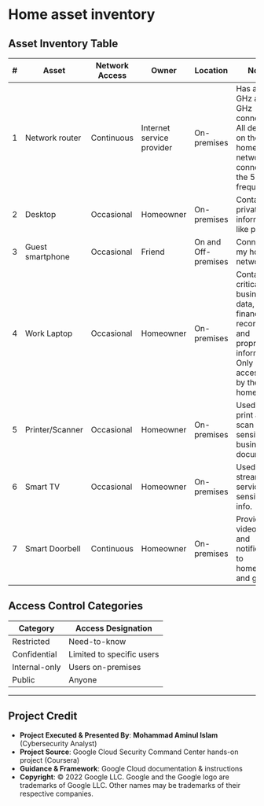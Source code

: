 # Home asset inventory

## Asset Inventory Table

| # | Asset            | Network Access | Owner                       | Location         | Notes                                                                                                  | Sensitivity     |
|---|------------------|----------------|-----------------------------|------------------|--------------------------------------------------------------------------------------------------------|-----------------|
| 1 | Network router   | Continuous     | Internet service provider   | On-premises      | Has a 2.4 GHz and 5 GHz connection. All devices on the home network connect to the 5 GHz frequency.   | Confidential    |
| 2 | Desktop          | Occasional     | Homeowner                   | On-premises      | Contains private information, like photos.                                                             | Restricted       |
| 3 | Guest smartphone | Occasional     | Friend                      | On and Off-premises | Connects to my home network.                                                                         | Internal-only    |
| 4 | Work Laptop      | Occasional     | Homeowner                   | On-premises      | Contains critical business data, financial records, and proprietary information. Only accessible by the homeowner. | Restricted   |
| 5 | Printer/Scanner  | Occasional     | Homeowner                   | On-premises      | Used to print and scan sensitive business documents.                                                   | Confidential     |
| 6 | Smart TV         | Occasional     | Homeowner                   | On-premises      | Used for streaming services, no sensitive info.                                                        | Internal-only    |
| 7 | Smart Doorbell   | Continuous     | Homeowner                   | On-premises      | Provides video feed and notifications to homeowner and guests.                                         | Public           |



## Access Control Categories

| **Category**     | **Access Designation**            |
|------------------|------------------------------------|
| Restricted       | Need-to-know                      |
| Confidential     | Limited to specific users         |
| Internal-only    | Users on-premises                 |
| Public           | Anyone                            |


---

## Project Credit  
- **Project Executed & Presented By**: **Mohammad Aminul Islam** (Cybersecurity Analyst)  
- **Project Source**: Google Cloud Security Command Center hands-on project (Coursera)  
- **Guidance & Framework**: Google Cloud documentation & instructions  
- **Copyright**: © 2022 Google LLC. Google and the Google logo are trademarks of Google LLC. Other names may be trademarks of their respective companies.  
